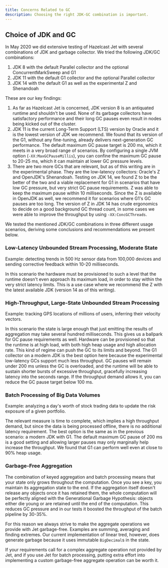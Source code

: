 ```yaml
---
title: Concerns Related to GC
description: Choosing the right JDK-GC combination is important.
---
```


## Choice of JDK and GC

In May 2020 we did extensive testing of Hazelcast Jet with several
combinations of JDK and garbage collector. We tried the following JDK/GC
combinations:

1. JDK 8 with the default Parallel collector and the optional
   ConcurrentMarkSweep and G1
2. JDK 11 with the default G1 collector and the optional Parallel
   collector
3. JDK 14 with the default G1 as well as the experimental Z and
  Shenandoah

These are our key findings:

1. As far as Hazelcast Jet is concerned, JDK version 8 is an antiquated
   runtime and shouldn't be used. None of its garbage collectors have
   satisfactory performance and their long GC pauses even result in
   nodes being kicked out of the cluster.
2. JDK 11 is the current Long-Term Support (LTS) version by Oracle and
   it is the lowest version of JDK we recommend. We found that its
   version of the G1, without any fine-tuning, already delivers
   next-generation GC performance. The default maximum GC pause target
   is 200 ms, which it meets in a very broad range of scenarios. By
   configuring a single JVM option (`-XX:MaxGCPauseMillis`), you can
   confine the maximum GC pause to 20-25 ms, which it can maintain at
   lower GC pressure levels.
4. There are two more GCs that are relevant, but as of this writing are
   in the experimental phase. They are the low-latency collectors:
   Oracle's Z and OpenJDK's Shenandoah. Testing on JDK 14, we found Z to
   be the better of the two and a viable replacement for G1 in scenarios
   that have low GC pressure, but very strict GC pause requirements. Z
   was able to keep the maximum pause within 10 milliseconds. Since the
   Z is available in OpenJDK as well, we recommend it for scenarios
   where G1's GC pauses are too long. The version of Z in JDK 14 has
   crude ergonomics to decide on a good background GC thread count, in
   some cases we were able to improve the throughput by using
   `-XX:ConcGCThreads`.

We tested the mentioned JDK/GC combinations in three different usage
scenarios, deriving some conclusions and recommendations we present
below.

### Low-Latency Unbounded Stream Processing, Moderate State

Example: detecting trends in 500 Hz sensor data from 100,000 devices and
sending corrective feedback within 10-20 milliseconds.

In this scenario the hardware must be provisioned to such a level that
the runtime doesn't even approach its maximum load, in order to stay
within the very strict latency limits. This is a use case where we
recommend the Z with the latest available JDK (version 14 as of this
writing).

### High-Throughput, Large-State Unbounded Stream Processing

Example: tracking GPS locations of millions of users, inferring their
velocity vectors.

In this scenario the state is large enough that just emitting the
results of aggregation may take several hundred milliseconds. This gives
us a ballpark for GC pause requirements as well. Hardware can be
provisioned so that the runtime is at high load, with both high heap
usage and high allocation rate. This kind of regime can push the GC to
its limits and beyond. The G1 collector on a modern JDK is the best
option here because the experimental low-latency GCs support much less
throughput. GC pauses will remain under 200 ms unless the GC is
overloaded, and the runtime will be able to sustain shorter bursts of
excessive throughput, gracefully increasing latency into the seconds
range. If the throughput demand allows it, you can reduce the GC pause
target below 100 ms.

### Batch Processing of Big Data Volumes

Example: analyzing a day's worth of stock trading data to update the
risk exposure of a given portfolio.

The relevant measure is time to complete, which implies a high
throughput demand, but since the data is being processed offline, there
is no additional latency requirement. The best option is the same as in
the previous scenario: a modern JDK with G1. The default maximum GC
pause of 200 ms is a good setting and allowing larger pauses may only
marginally help increase the throughput. We found that G1 can perform
well even at close to 90% heap usage.

### Garbage-Free Aggregation

The combination of keyed aggregation and batch processing means that
your state only grows throughout the computation. Once you see a key,
you maintain its aggregation state to the end. If the aggregation itself
doesn't release any objects once it has retained them, the whole
computation will be perfectly aligned with the Generational Garbage
Hypothesis: objects either die young or are retained until the end of
the computation. This reduces GC pressure and in our tests it boosted
the throughput of the batch pipeline by 30-35%.

For this reason we always strive to make the aggregate operations we
provide with Jet garbage-free. Examples are summing, averaging and
finding extremes. Our current implementation of linear tred, however,
does generate garbage because it uses immutable `BigDecimal`s in the
state.

If your requirements call for a complex aggregate operation not provided
by Jet, and if you use Jet for batch processing, putting extra effort
into implementing a custom garbage-free aggregate operation can be
worth it.
